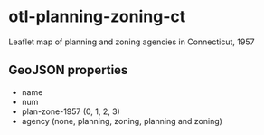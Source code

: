 # otl-planning-zoning-ct
Leaflet map of planning and zoning agencies in Connecticut, 1957

## GeoJSON properties
- name
- num
- plan-zone-1957 (0, 1, 2, 3)
- agency (none, planning, zoning, planning and zoning)

